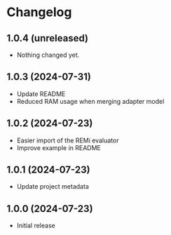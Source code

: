 # Changelog

## 1.0.4 (unreleased)


- Nothing changed yet.


## 1.0.3 (2024-07-31)


- Update README
- Reduced RAM usage when merging adapter model


## 1.0.2 (2024-07-23)


- Easier import of the REMi evaluator
- Improve example in README


## 1.0.1 (2024-07-23)


- Update project metadata


## 1.0.0 (2024-07-23)

- Initial release
